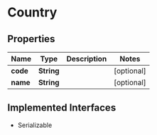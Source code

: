

# Country


## Properties

| Name | Type | Description | Notes |
|------------ | ------------- | ------------- | -------------|
|**code** | **String** |  |  [optional] |
|**name** | **String** |  |  [optional] |


## Implemented Interfaces

* Serializable


